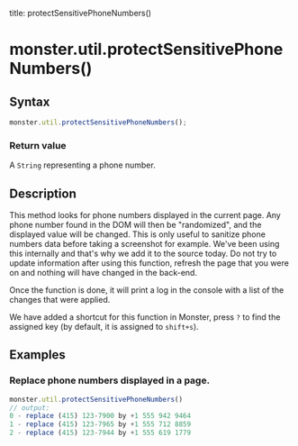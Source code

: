 title: protectSensitivePhoneNumbers()

# monster.util.protectSensitivePhoneNumbers()

## Syntax
```javascript
monster.util.protectSensitivePhoneNumbers();
```

### Return value
A `String` representing a phone number.

## Description
This method looks for phone numbers displayed in the current page. Any phone number found in the DOM will then be "randomized", and the displayed value will be changed. This is only useful to sanitize phone numbers data before taking a screenshot for example. We've been using this internally and that's why we add it to the source today. Do not try to update information after using this function, refresh the page that you were on and nothing will have changed in the back-end.

Once the function is done, it will print a log in the console with a list of the changes that were applied.

We have added a shortcut for this function in Monster, press `?` to find the assigned key (by default, it is assigned to `shift+s`).

## Examples
### Replace phone numbers displayed in a page.
```javascript
monster.util.protectSensitivePhoneNumbers()
// output:
0 - replace (415) 123-7900 by +1 555 942 9464
1 - replace (415) 123-7965 by +1 555 712 8859
2 - replace (415) 123-7944 by +1 555 619 1779
```
